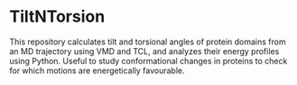 # TiltNTorsion
This repository calculates tilt and torsional angles of protein domains from an MD trajectory using VMD and TCL, and analyzes their energy profiles using Python. Useful to study conformational changes in proteins to check for which motions are energetically favourable.
